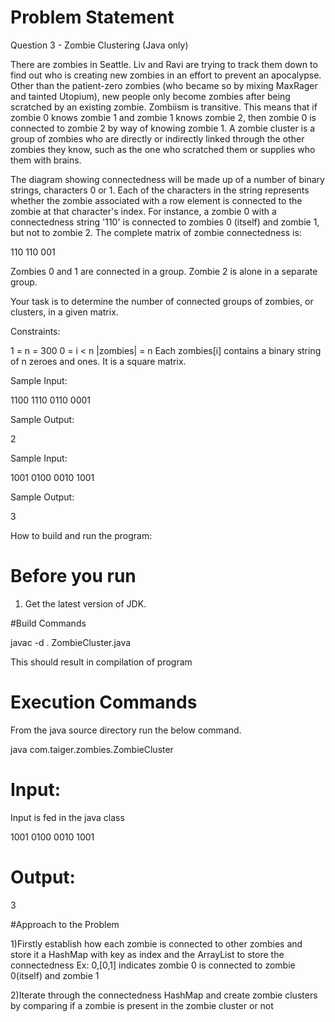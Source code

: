 # Problem Statement

Question 3 - Zombie Clustering (Java only)

There are zombies in Seattle. Liv and Ravi are trying to track them down to find out who is creating new zombies in an effort to prevent an apocalypse. Other than the patient-zero zombies (who became so by mixing MaxRager and tainted Utopium), new people only become zombies after being scratched by an existing zombie. Zombiism is transitive. This means that if zombie 0 knows zombie 1 and zombie 1 knows zombie 2, then zombie 0 is connected to zombie 2 by way of knowing zombie 1. A zombie cluster is a group of zombies who are directly or indirectly linked through the other zombies they know, such as the one who scratched them or supplies who them with brains.

The diagram showing connectedness will be made up of a number of binary strings, characters 0 or 1. Each of the characters in the string represents whether the zombie associated with a row element is connected to the zombie at that character's index. For instance, a zombie 0 with a connectedness string '110' is connected to zombies 0 (itself) and zombie 1, but not to zombie 2. The complete matrix of zombie connectedness is:

110
110
001

Zombies 0 and 1 are connected in a group. Zombie 2 is alone in a separate group.

Your task is to determine the number of connected groups of zombies, or clusters, in a given matrix.

Constraints:

1 = n = 300
0 = i < n
|zombies| = n
Each zombies[i] contains a binary string of n zeroes and ones. It is a square matrix.

Sample Input:

1100
1110
0110
0001

Sample Output:

2

Sample Input:

1001
0100
0010
1001

Sample Output:

3

How to build and run the program:

# Before you run

1. Get the latest version of JDK.


#Build Commands

javac -d . ZombieCluster.java

This should result in compilation of program

# Execution Commands

From the java source directory run the below command.

java com.taiger.zombies.ZombieCluster


# Input:

Input is fed in the java class

1001
0100
0010
1001

# Output:
3

#Approach to the Problem

1)Firstly establish how each zombie is connected to other zombies and store it a HashMap with key as index and the ArrayList to store the connectedness
Ex: 0,[0,1] indicates zombie 0 is connected to zombie 0(itself) and zombie 1

2)Iterate through the connectedness HashMap and create zombie clusters by comparing if a zombie is present in the zombie cluster or not